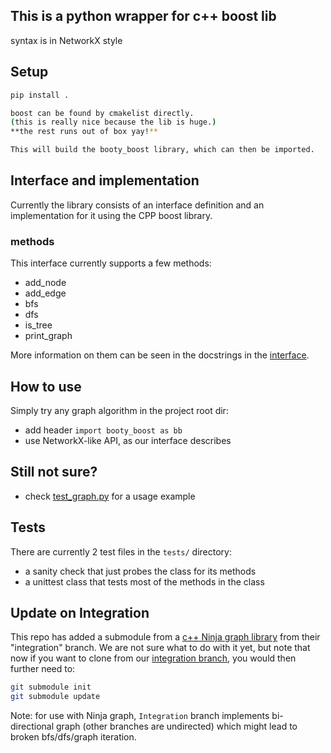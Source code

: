 ## This is a python wrapper for c++ boost lib
syntax is in NetworkX style 

## Setup
```bash
pip install .

boost can be found by cmakelist directly.
(this is really nice because the lib is huge.)
**the rest runs out of box yay!**

This will build the booty_boost library, which can then be imported.

```
## Interface and implementation

Currently the library consists of an interface definition and an implementation
for it using the CPP boost library.

### methods
This interface currently supports a few methods:
- add_node
- add_edge
- bfs
- dfs
- is_tree
- print_graph

More information on them can be seen in the docstrings in the [interface](src/booty_boost/interface.py).

## How to use
Simply try any graph algorithm in the project root dir:
- add header ```import booty_boost as bb``` 
- use NetworkX-like API, as our interface describes

## Still not sure?
- check [test_graph.py](./test_graph.py) for a usage example

## Tests
There are currently 2 test files in the `tests/` directory:
- a sanity check that just probes the class for its methods
- a unittest class that tests most of the methods in the class

## Update on Integration
This repo has added a submodule from a [c++ Ninja graph library](https://github.com/seongjaeny/opensource_cpp_base/tree/integration) from their "integration" branch.
We are not sure what to do with it yet, but note that now if you want to clone from our [integration branch](https://github.com/samanthagburek/python_graph_library/tree/integration),
you would then further need to:
```bash
git submodule init
git submodule update
```
Note: for use with Ninja graph, ``Integration`` branch implements bi-directional graph (other branches are undirected) which might lead to broken bfs/dfs/graph iteration.
